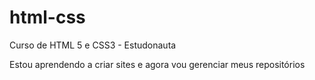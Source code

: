 # html-css
 Curso de HTML 5 e CSS3 - Estudonauta

Estou aprendendo a criar sites e agora vou gerenciar meus repositórios